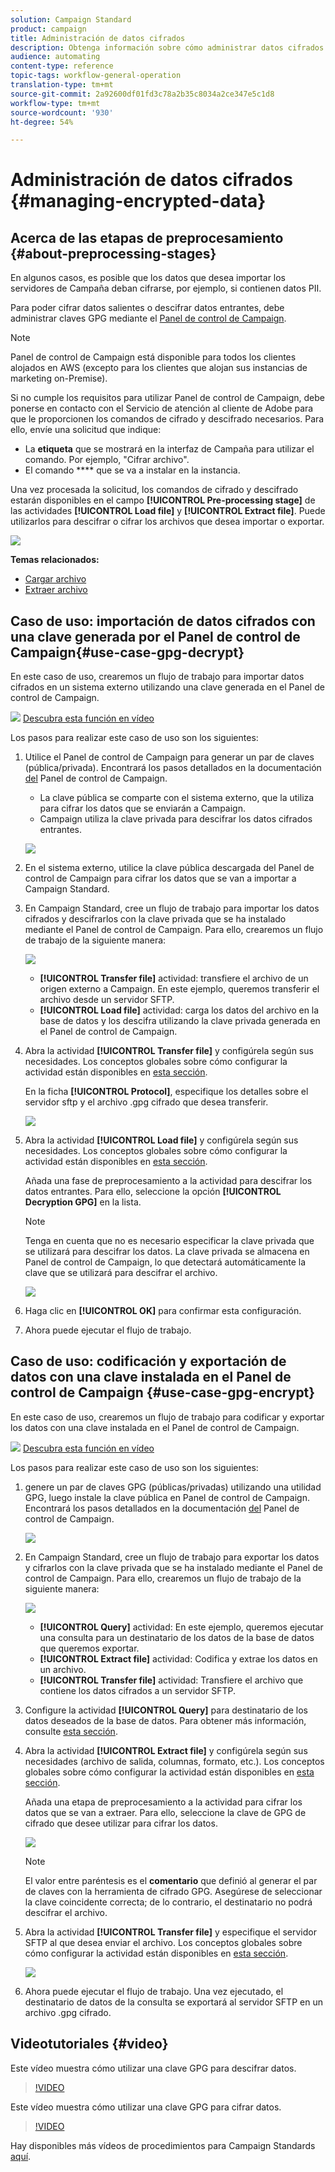 ```yaml
---
solution: Campaign Standard
product: campaign
title: Administración de datos cifrados
description: Obtenga información sobre cómo administrar datos cifrados.
audience: automating
content-type: reference
topic-tags: workflow-general-operation
translation-type: tm+mt
source-git-commit: 2a92600df01fd3c78a2b35c8034a2ce347e5c1d8
workflow-type: tm+mt
source-wordcount: '930'
ht-degree: 54%

---
```



# Administración de datos cifrados {#managing-encrypted-data}

## Acerca de las etapas de preprocesamiento {#about-preprocessing-stages}

En algunos casos, es posible que los datos que desea importar los servidores de Campaña deban cifrarse, por ejemplo, si contienen datos PII.

Para poder cifrar datos salientes o descifrar datos entrantes, debe administrar claves GPG mediante el [Panel de control de Campaign](https://docs.adobe.com/content/help/es-ES/control-panel/using/instances-settings/gpg-keys-management.html).

>[!NOTE]
>
>Panel de control de Campaign está disponible para todos los clientes alojados en AWS (excepto para los clientes que alojan sus instancias de marketing on-Premise).

Si no cumple los requisitos para utilizar Panel de control de Campaign, debe ponerse en contacto con el Servicio de atención al cliente de Adobe para que le proporcionen los comandos de cifrado y descifrado necesarios. Para ello, envíe una solicitud que indique:

* La **etiqueta** que se mostrará en la interfaz de Campaña para utilizar el comando. Por ejemplo, &quot;Cifrar archivo&quot;.
* El comando **** que se va a instalar en la instancia.

Una vez procesada la solicitud, los comandos de cifrado y descifrado estarán disponibles en el campo **[!UICONTROL Pre-processing stage]** de las actividades **[!UICONTROL Load file]** y **[!UICONTROL Extract file]**. Puede utilizarlos para descifrar o cifrar los archivos que desea importar o exportar.

![](assets/preprocessing-encryption.png)

**Temas relacionados:**

* [Cargar archivo](../../automating/using/load-file.md)
* [Extraer archivo](../../automating/using/extract-file.md)

## Caso de uso: importación de datos cifrados con una clave generada por el Panel de control de Campaign{#use-case-gpg-decrypt}

En este caso de uso, crearemos un flujo de trabajo para importar datos cifrados en un sistema externo utilizando una clave generada en el Panel de control de Campaign.

![](assets/do-not-localize/how-to-video.png) [Descubra esta función en vídeo](#video)

Los pasos para realizar este caso de uso son los siguientes:

1. Utilice el Panel de control de Campaign para generar un par de claves (pública/privada). Encontrará los pasos detallados en la documentación [del](https://docs.adobe.com/content/help/es-ES/control-panel/using/instances-settings/gpg-keys-management.html#decrypting-data) Panel de control de Campaign.

   * La clave pública se comparte con el sistema externo, que la utiliza para cifrar los datos que se enviarán a Campaign.
   * Campaign utiliza la clave privada para descifrar los datos cifrados entrantes.

   ![](assets/gpg_generate.png)

1. En el sistema externo, utilice la clave pública descargada del Panel de control de Campaign para cifrar los datos que se van a importar a Campaign Standard.

1. En Campaign Standard, cree un flujo de trabajo para importar los datos cifrados y descifrarlos con la clave privada que se ha instalado mediante el Panel de control de Campaign. Para ello, crearemos un flujo de trabajo de la siguiente manera:

   ![](assets/gpg_workflow.png)

   * **[!UICONTROL Transfer file]** actividad: transfiere el archivo de un origen externo a Campaign. En este ejemplo, queremos transferir el archivo desde un servidor SFTP.
   * **[!UICONTROL Load file]** actividad: carga los datos del archivo en la base de datos y los descifra utilizando la clave privada generada en el Panel de control de Campaign.

1. Abra la actividad **[!UICONTROL Transfer file]** y configúrela según sus necesidades. Los conceptos globales sobre cómo configurar la actividad están disponibles en [esta sección](../../automating/using/load-file.md).

   En la ficha **[!UICONTROL Protocol]**, especifique los detalles sobre el servidor sftp y el archivo .gpg cifrado que desea transferir.

   ![](assets/gpg_transfer.png)

1. Abra la actividad **[!UICONTROL Load file]** y configúrela según sus necesidades. Los conceptos globales sobre cómo configurar la actividad están disponibles en [esta sección](../../automating/using/load-file.md).

   Añada una fase de preprocesamiento a la actividad para descifrar los datos entrantes. Para ello, seleccione la opción **[!UICONTROL Decryption GPG]** en la lista.

   >[!NOTE]
   >
   >Tenga en cuenta que no es necesario especificar la clave privada que se utilizará para descifrar los datos. La clave privada se almacena en Panel de control de Campaign, lo que detectará automáticamente la clave que se utilizará para descifrar el archivo.

   ![](assets/gpg_load.png)

1. Haga clic en **[!UICONTROL OK]** para confirmar esta configuración.

1. Ahora puede ejecutar el flujo de trabajo.

## Caso de uso: codificación y exportación de datos con una clave instalada en el Panel de control de Campaign {#use-case-gpg-encrypt}

En este caso de uso, crearemos un flujo de trabajo para codificar y exportar los datos con una clave instalada en el Panel de control de Campaign.

![](assets/do-not-localize/how-to-video.png) [Descubra esta función en vídeo](#video)

Los pasos para realizar este caso de uso son los siguientes:

1. genere un par de claves GPG (públicas/privadas) utilizando una utilidad GPG, luego instale la clave pública en Panel de control de Campaign. Encontrará los pasos detallados en la documentación [del](https://docs.adobe.com/content/help/es-ES/control-panel/using/instances-settings/gpg-keys-management.html#encrypting-data) Panel de control de Campaign.

   ![](assets/gpg_install.png)

1. En Campaign Standard, cree un flujo de trabajo para exportar los datos y cifrarlos con la clave privada que se ha instalado mediante el Panel de control de Campaign. Para ello, crearemos un flujo de trabajo de la siguiente manera:

   ![](assets/gpg-workflow-export.png)

   * **[!UICONTROL Query]** actividad: En este ejemplo, queremos ejecutar una consulta para un destinatario de los datos de la base de datos que queremos exportar.
   * **[!UICONTROL Extract file]** actividad: Codifica y extrae los datos en un archivo.
   * **[!UICONTROL Transfer file]** actividad: Transfiere el archivo que contiene los datos cifrados a un servidor SFTP.

1. Configure la actividad **[!UICONTROL Query]** para destinatario de los datos deseados de la base de datos. Para obtener más información, consulte [esta sección](../../automating/using/query.md).

1. Abra la actividad **[!UICONTROL Extract file]** y configúrela según sus necesidades (archivo de salida, columnas, formato, etc.). Los conceptos globales sobre cómo configurar la actividad están disponibles en [esta sección](../../automating/using/extract-file.md).

   Añada una etapa de preprocesamiento a la actividad para cifrar los datos que se van a extraer. Para ello, seleccione la clave de GPG de cifrado que desee utilizar para cifrar los datos.

   ![](assets/gpg-extract-stage.png)

   >[!NOTE]
   >
   >El valor entre paréntesis es el **comentario** que definió al generar el par de claves con la herramienta de cifrado GPG. Asegúrese de seleccionar la clave coincidente correcta; de lo contrario, el destinatario no podrá descifrar el archivo.

1. Abra la actividad **[!UICONTROL Transfer file]** y especifique el servidor SFTP al que desea enviar el archivo. Los conceptos globales sobre cómo configurar la actividad están disponibles en [esta sección](../../automating/using/transfer-file.md).

   ![](assets/gpg-transfer-encrypt.png)

1. Ahora puede ejecutar el flujo de trabajo. Una vez ejecutado, el destinatario de datos de la consulta se exportará al servidor SFTP en un archivo .gpg cifrado.

## Videotutoriales {#video}

Este vídeo muestra cómo utilizar una clave GPG para descifrar datos.

>[!VIDEO](https://video.tv.adobe.com/v/35753?quality=12)

Este vídeo muestra cómo utilizar una clave GPG para cifrar datos.

>[!VIDEO](https://video.tv.adobe.com/v/36380?quality=12)

Hay disponibles más vídeos de procedimientos para Campaign Standards [aquí](https://experienceleague.adobe.com/docs/campaign-standard-learn/tutorials/overview.html?lang=es).
